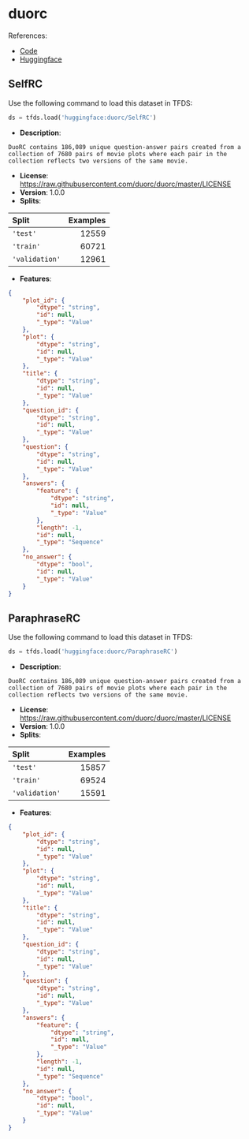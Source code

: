 # duorc

References:

*   [Code](https://github.com/huggingface/datasets/blob/master/datasets/duorc)
*   [Huggingface](https://huggingface.co/datasets/duorc)


## SelfRC


Use the following command to load this dataset in TFDS:

```python
ds = tfds.load('huggingface:duorc/SelfRC')
```

*   **Description**:

```
DuoRC contains 186,089 unique question-answer pairs created from a collection of 7680 pairs of movie plots where each pair in the collection reflects two versions of the same movie.
```

*   **License**: https://raw.githubusercontent.com/duorc/duorc/master/LICENSE
*   **Version**: 1.0.0
*   **Splits**:

Split  | Examples
:----- | -------:
`'test'` | 12559
`'train'` | 60721
`'validation'` | 12961

*   **Features**:

```json
{
    "plot_id": {
        "dtype": "string",
        "id": null,
        "_type": "Value"
    },
    "plot": {
        "dtype": "string",
        "id": null,
        "_type": "Value"
    },
    "title": {
        "dtype": "string",
        "id": null,
        "_type": "Value"
    },
    "question_id": {
        "dtype": "string",
        "id": null,
        "_type": "Value"
    },
    "question": {
        "dtype": "string",
        "id": null,
        "_type": "Value"
    },
    "answers": {
        "feature": {
            "dtype": "string",
            "id": null,
            "_type": "Value"
        },
        "length": -1,
        "id": null,
        "_type": "Sequence"
    },
    "no_answer": {
        "dtype": "bool",
        "id": null,
        "_type": "Value"
    }
}
```



## ParaphraseRC


Use the following command to load this dataset in TFDS:

```python
ds = tfds.load('huggingface:duorc/ParaphraseRC')
```

*   **Description**:

```
DuoRC contains 186,089 unique question-answer pairs created from a collection of 7680 pairs of movie plots where each pair in the collection reflects two versions of the same movie.
```

*   **License**: https://raw.githubusercontent.com/duorc/duorc/master/LICENSE
*   **Version**: 1.0.0
*   **Splits**:

Split  | Examples
:----- | -------:
`'test'` | 15857
`'train'` | 69524
`'validation'` | 15591

*   **Features**:

```json
{
    "plot_id": {
        "dtype": "string",
        "id": null,
        "_type": "Value"
    },
    "plot": {
        "dtype": "string",
        "id": null,
        "_type": "Value"
    },
    "title": {
        "dtype": "string",
        "id": null,
        "_type": "Value"
    },
    "question_id": {
        "dtype": "string",
        "id": null,
        "_type": "Value"
    },
    "question": {
        "dtype": "string",
        "id": null,
        "_type": "Value"
    },
    "answers": {
        "feature": {
            "dtype": "string",
            "id": null,
            "_type": "Value"
        },
        "length": -1,
        "id": null,
        "_type": "Sequence"
    },
    "no_answer": {
        "dtype": "bool",
        "id": null,
        "_type": "Value"
    }
}
```


